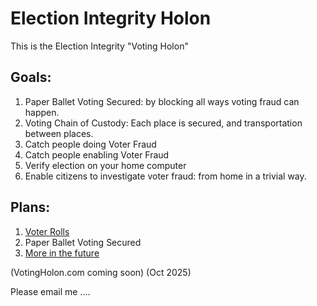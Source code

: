 # Election Integrity Holon  


This is the Election Integrity "Voting Holon" 
## Goals:
1. Paper Ballet Voting Secured: by blocking all ways voting fraud can happen.
1. Voting Chain of Custody: Each place is secured, and transportation between places.
1. Catch people doing Voter Fraud
1. Catch people enabling Voter Fraud
1. Verify election on your home computer
1. Enable citizens to investigate voter fraud: from home in a trivial way.


## Plans:
1. [Voter Rolls](https://github.com/FreedomNow2025/Voting_Integrity/blob/main/wiki/Voter_Rolls.md)
1. Paper Ballet Voting Secured
1. [More in the future](https://github.com/FreedomNow2025/Voting_Integrity/blob/main/wiki/Future.md)


(VotingHolon.com coming soon)   (Oct 2025)

Please email me ....

